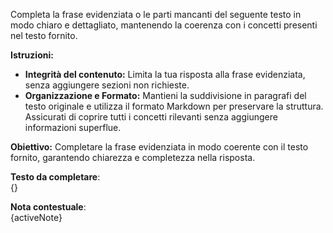 Completa la frase evidenziata o le parti mancanti del seguente testo in modo chiaro e dettagliato, mantenendo la coerenza con i concetti presenti nel testo fornito.

**Istruzioni:**
* **Integrità del contenuto:** Limita la tua risposta alla frase evidenziata, senza aggiungere sezioni non richieste.
* **Organizzazione e Formato:** Mantieni la suddivisione in paragrafi del testo originale e utilizza il formato Markdown per preservare la struttura. Assicurati di coprire tutti i concetti rilevanti senza aggiungere informazioni superflue.

**Obiettivo:** Completare la frase evidenziata in modo coerente con il testo fornito, garantendo chiarezza e completezza nella risposta. 

**Testo da completare**:  
{}

**Nota contestuale**:  
{activeNote}
